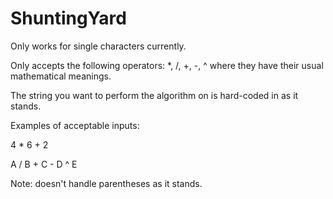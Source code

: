 # ShuntingYard

Only works for single characters currently.

Only accepts the following operators: *, /, +, -, ^ where they have their usual mathematical meanings.

The string you want to perform the algorithm on is hard-coded in as it stands.

Examples of acceptable inputs: 

4 * 6 + 2

A / B + C - D ^ E

Note: doesn't handle parentheses as it stands.
